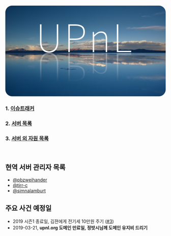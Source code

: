 <p align=center>
  <img width=600 alt="UPnL" src="res/upnl.jpg">
</p>

### 1. [이슈트래커](https://github.com/upnl/issues/issues)
### 2. [서버 목록](servers.md)
### 3. [서버 외 자원 목록](others.md)

<br>

현역 서버 관리자 목록
--------
- [@pbzweihander](https://github.com/pbzweihander)
- [@tirr-c](https://github.com/tirr-c)
- [@simnalamburt](https://github.com/simnalamburt)

주요 사건 예정일
--------
- 2019 시즌1 종료일, 김젼에게 전기세 10만원 주기 ([#3](https://github.com/upnl/work/issues/3))
- 2019-03-21, **upnl.org 도메인 만료일, 정밧시님께 도메인 유지비 드리기**
